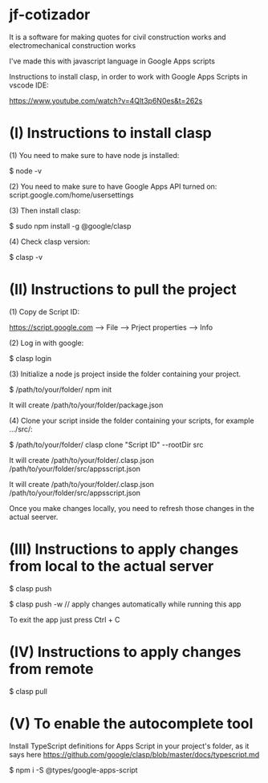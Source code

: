 # jf-cotizador
It is a software for making quotes for civil construction works and electromechanical construction works

I've made this with javascript language in Google Apps scripts

Instructions to install clasp, in order to work with Google Apps Scripts in vscode IDE:

https://www.youtube.com/watch?v=4Qlt3p6N0es&t=262s

(I) Instructions to install clasp
==

(1) You need to make sure to have node js installed:

$ node -v

(2) You need to make sure to have Google Apps API turned on: script.google.com/home/usersettings

(3) Then install clasp:

$ sudo npm install -g @google/clasp

(4) Check clasp version:

$ clasp -v

(II) Instructions to pull the project
==

(1) Copy de Script ID:

https://script.google.com --> File --> Prject properties --> Info

(2) Log in with google:

$ clasp login

(3) Initialize a node js project inside the folder containing your project.

$ /path/to/your/folder/ npm init

It will create /path/to/your/folder/package.json

(4) Clone your script inside the folder containing your scripts, for example .../src/:

$ /path/to/your/folder/ clasp clone "Script ID" --rootDir src

It will create /path/to/your/folder/.clasp.json /path/to/your/folder/src/appsscript.json

It will create
/path/to/your/folder/.clasp.json
/path/to/your/folder/src/appsscript.json

Once you make changes locally, you need to refresh those changes in the actual seerver.


(III) Instructions to apply changes from local to the actual server
==

$ clasp push

$ clasp push -w // apply changes automatically while running this app

To exit the app just press Ctrl + C


(IV) Instructions to apply changes from remote
==

$ clasp pull


(V) To enable the autocomplete tool
==

Install TypeScript definitions for Apps Script in your project's folder, as it says here https://github.com/google/clasp/blob/master/docs/typescript.md

$ npm i -S @types/google-apps-script
